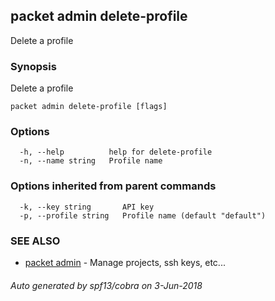 ## packet admin delete-profile

Delete a profile

### Synopsis

Delete a profile

```
packet admin delete-profile [flags]
```

### Options

```
  -h, --help          help for delete-profile
  -n, --name string   Profile name
```

### Options inherited from parent commands

```
  -k, --key string       API key
  -p, --profile string   Profile name (default "default")
```

### SEE ALSO

* [packet admin](packet_admin.md)	 - Manage projects, ssh keys, etc...

###### Auto generated by spf13/cobra on 3-Jun-2018

